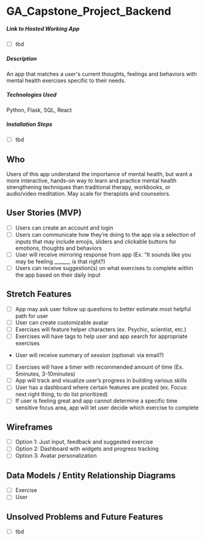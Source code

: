 # GA_Capstone_Project_Backend

##### Link to Hosted Working App
 - [ ] tbd 

##### Description 
An app that matches a user's current thoughts, feelings and behaviors with mental health exercises specific to their needs.

##### Technologies Used
Python, Flask, SQL, React 

##### Installation Steps
 - [ ] tbd

## Who
Users of this app understand the importance of mental health, but want a more interactive, hands-on way to learn and practice mental health strengthening techniques than traditional therapy, workbooks, or audio/video meditation. May scale for therapists and counselors.

## User Stories (MVP)
 - [ ] Users can create an account and login
 - [ ] Users can communicate how they’re doing to the app via a selection of inputs that may include emojis, sliders and clickable buttons for emotions, thoughts and behaviors
 - [ ] User will receive mirroring response from app (Ex. “It sounds like you may be feeling ______, is that right?)
 - [ ] Users can receive suggestion(s) on what exercises to complete within the app based on their daily input

## Stretch Features
 - [ ] App may ask user follow up questions to better estimate most helpful path for user
 - [ ] User can create customizable avatar
 - [ ] Exercises will feature helper characters (ex. Psychic, scientist, etc.)
 - [ ] Exercises will have tags to help user and app search for appropriate exercises
 - User will receive summary of session (optional: via email?)
 - [ ] Exercises will have a timer with recommended amount of time (Ex. 5minutes, 3-10minutes)
 - [ ] App will track and visualize user’s progress in building various skills
 - [ ] User has a dashboard where certain features are posted (ex. Focus: next right thing, to do list prioritized)
 - [ ] If user is feeling great and app cannot determine a specific time sensitive focus area, app will let user decide which exercise to complete

## Wireframes
 - [ ] Option 1: Just input, feedback and suggested exercise
 - [ ] Option 2: Dashboard with widgets and progress tracking
 - [ ] Option 3: Avatar personalization

## Data Models / Entity Relationship Diagrams
 - [ ] Exercise
 - [ ] User

## Unsolved Problems and Future Features
 - [ ] tbd
